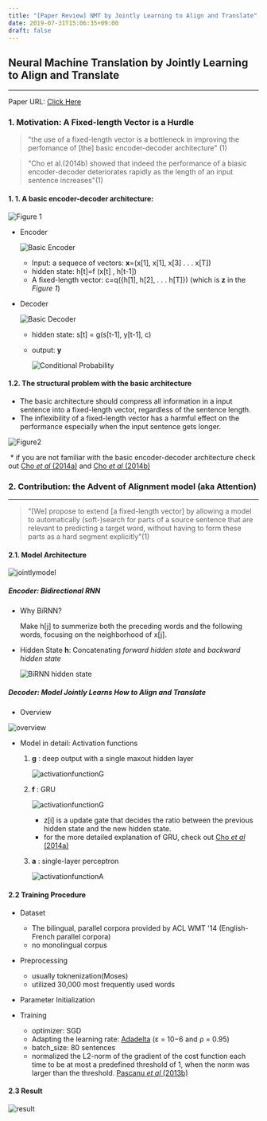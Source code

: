 ```yaml
---
title: "[Paper Review] NMT by Jointly Learning to Align and Translate"
date: 2019-07-31T15:06:35+09:00
draft: false
---
```

## Neural Machine Translation by Jointly Learning to Align and Translate

------



Paper URL: [Click Here](https://arxiv.org/pdf/1409.0473.pdf)



### 1. Motivation: A Fixed-length Vector is a Hurdle

>  "the use of a fixed-length vector is a bottleneck in improving the perfomance of [the] basic encoder-decoder architecture" (1)

>  "Cho et al.(2014b) showed that indeed the performance of a biasic encoder-decoder deteriorates rapidly as the length of an input sentence increases"(1)

#### 1. 1. A basic encoder-decoder architecture:



![Figure 1](https://github.com/dwdsuh/blog/blob/master/content/post/resources/_gen/images/encoder_decoder-architecture.png)

- Encoder

  ![Basic Encoder](https://github.com/dwdsuh/blog/blob/master/content/post/resources/_gen/images/basicEncoder_pic.png)
 
  

  - Input: a sequece of vectors: **x**=(x[1], x[1], x[3] . . . x[T])
  - hidden state: h[t]=f (x[t] , h[t-1])
  - A fixed-length vector: c=q({h[1], h[2], . . . h[T]})  (which is **z** in the *Figure 1*)

- Decoder

  ![Basic Decoder](https://github.com/dwdsuh/blog/blob/master/content/post/resources/_gen/images/basicDecoder_pic.png)

  - hidden state: s[t] = g(s[t-1], y[t-1], c)

  - output: **y** 

    ![Conditional Probability](https://github.com/dwdsuh/blog/blob/master/content/post/resources/_gen/images/basicDecoder.png)

  



#### 1.2. The structural problem with the basic architecture

- The basic architecture should compress all information in a input sentence into a fixed-length vector, regardless of the sentence length.
- The inflexibility of a fixed-length vector has a harmful effect on the performance especially when the input sentence gets longer.

![Figure2](https://github.com/dwdsuh/blog/blob/master/content/post/resources/_gen/images/longersentecesucks.png)

​	\* if you are not familiar with the basic encoder-decoder architecture check out [Cho *et al* (2014a)](https://arxiv.org/pdf/1406.1078.pdf) and  [Cho *et al* (2014b)](https://www.aclweb.org/anthology/W14-4012)













### 2. Contribution: the Advent of Alignment model (aka Attention)

------



> "[We] propose to extend [a fixed-length vector] by allowing a model to automatically (soft-)search for parts of a source sentence that are relevant to predicting a target word, without having to form these parts as a hard segment explicitly"(1)

#### 2.1. Model Architecture



![jointlymodel](https://github.com/dwdsuh/blog/blob/master/content/post/resources/_gen/images/jointlymodel.png)

##### Encoder: Bidirectional RNN

- Why BiRNN? 

  Make h[j] to summerize both the preceding words and the following words, focusing on the neighborhood of x[j].

- Hidden State **h**: Concatenating *forward hidden state* and *backward hidden state*

  ![BiRNN hidden state](https://github.com/dwdsuh/blog/blob/master/content/post/resources/_gen/images/BiRNNhiddenstate.png)



##### Decoder: Model Jointly Learns How to  Align and Translate

- Overview

![overview](https://github.com/dwdsuh/blog/blob/master/content/post/resources/_gen/images/jointlyoverview.png)

- Model in detail: Activation functions

  1. **g** : deep output with a single maxout hidden layer

     ![activationfunctionG](https://github.com/dwdsuh/blog/blob/master/content/post/resources/_gen/images/activationFunctionG.png)

     

     

  2. **f** : GRU

     

     ![activationfunctionG](https://github.com/dwdsuh/blog/blob/master/content/post/resources/_gen/images/activationfunctionF.png)

     

     - z[i] is a update gate that decides the ratio between the previous hidden state and the new hidden state.
     - for the more detailed explanation of GRU, check out  [Cho *et al* (2014a)](https://arxiv.org/pdf/1406.1078.pdf)

     

  3. **a** : single-layer perceptron

     

     ![activationfunctionA](https://github.com/dwdsuh/blog/blob/master/content/post/resources/_gen/images/activationfunctionA.png)

     

#### 2.2 Training Procedure

- Dataset

  - The bilingual, parallel corpora provided by ACL WMT '14 (English-French parallel corpora)
  - no monolingual corpus

- Preprocessing

  - usually toknenization(Moses)
  - utilized 30,000 most frequently used words

- Parameter Initialization

- Training

  - optimizer: SGD
  - Adapting the learning rate: [Adadelta](https://arxiv.org/pdf/1212.5701.pdf) (ε = 10−6 and ρ = 0.95)
  - batch_size:  80 sentences
  - normalized the L2-norm of the gradient of the cost function each time to be at most a predefined threshold of 1, when the norm was larger than the threshold. [Pascanu *et al* (2013b)](http://proceedings.mlr.press/v28/pascanu13.pdf)

  

#### 2.3 Result

![result](https://github.com/dwdsuh/blog/blob/master/content/post/resources/_gen/images/jointlyresult.png)



